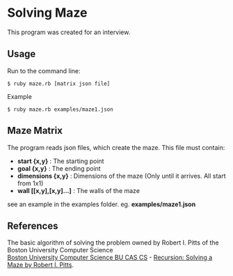# Solving Maze

This program was created for an interview.

## Usage

Run to the command line:

    $ ruby maze.rb [matrix json file]

Example

    $ ruby maze.rb examples/maze1.json

## Maze Matrix

The program reads json files, which create the maze.
This file must contain:

* **start {x,y}** : The starting point
* **goal {x,y}** : The ending point
* **dimensions {x,y}** : Dimensions of the maze (Only until it arrives. All start from 1x1)
* **wall [[x,y],[x,y]...]** : The walls of the maze

see an example in the examples folder. eg. **examples/maze1.json**
## References

The basic algorithm of solving the problem owned by Robert I. Pitts of the Boston University Computer Science <br/>
 [Boston University Computer Science BU CAS CS](http://www.bu.edu/cs/) - [Recursion: Solving a Maze by Robert I. Pitts](https://www.cs.bu.edu/teaching/alg/maze).

